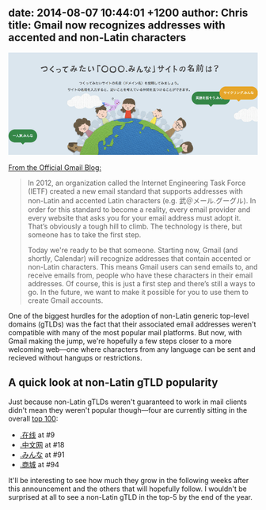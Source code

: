 date: 2014-08-07 10:44:01 +1200
author: Chris
title: Gmail now recognizes addresses with accented and non-Latin characters
----

<!-- excerpt -->

![Japanese IDN](/media/2014-08-06-japanese-idn.png)

[From the Official Gmail Blog:](http://gmailblog.blogspot.com/2014/08/a-first-step-toward-more-global-email.html)

>In 2012, an organization called the Internet Engineering Task Force (IETF) created a new email standard that supports addresses with non-Latin and accented Latin characters (e.g. 武＠メール.グーグル). In order for this standard to become a reality, every email provider and every website that asks you for your email address must adopt it. That’s obviously a tough hill to climb. The technology is there, but someone has to take the first step.
>
>Today we're ready to be that someone. Starting now, Gmail (and shortly, Calendar) will recognize addresses that contain accented or non-Latin characters. This means Gmail users can send emails to, and receive emails from, people who have these characters in their email addresses. Of course, this is just a first step and there’s still a ways to go. In the future, we want to make it possible for you to use them to create Gmail accounts.

<!-- /excerpt -->

One of the biggest hurdles for the adoption of non-Latin generic top-level domains (gTLDs) was the fact that their associated email addresses weren't compatible with many of the most popular mail platforms. But now, with Gmail making the jump, we're hopefully a few steps closer to a more welcoming web—one where characters from any language can be sent and recieved without hangups or restrictions.

## A quick look at non-Latin gTLD popularity

Just because non-Latin gTLDs weren't guaranteed to work in mail clients didn't mean they weren't popular though—four are currently sitting in the overall [top 100](http://domainincite.com/pro/new-gtld-zone-file-report/):

+ [.在线](https://iwantmyname.com/domains/dot-%E5%9C%A8%E7%BA%BF) at #9
+ [.中文网](https://iwantmyname.com/domains/dot-%E4%B8%AD%E6%96%87%E7%BD%91) at #18 
+ [.みんな](https://iwantmyname.com/domains/dot-%E3%81%BF%E3%82%93%E3%81%AA) at #91
+ [.商城](https://iwantmyname.com/domains/dot-%E5%95%86%E5%9F%8E) at #94

It'll be interesting to see how much they grow in the following weeks after this announcement and the others that will hopefully follow. I wouldn't be surprised at all to see a non-Latin gTLD in the top-5 by the end of the year.
